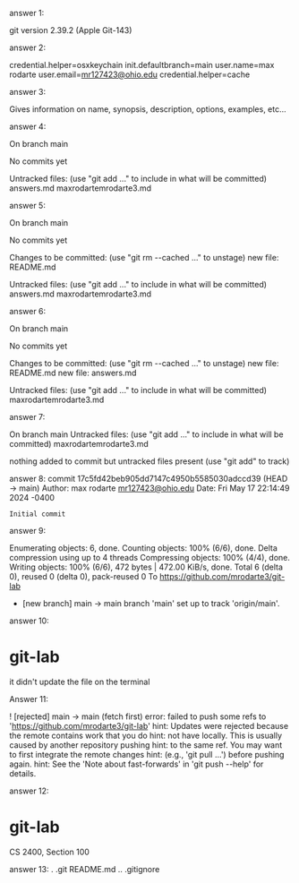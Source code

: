 answer 1:

git version 2.39.2 (Apple Git-143)

answer 2: 

credential.helper=osxkeychain
init.defaultbranch=main
user.name=max rodarte
user.email=mr127423@ohio.edu
credential.helper=cache

answer 3:

Gives information on name, synopsis, description, options, examples, etc... 

answer 4:

On branch main

No commits yet

Untracked files:
  (use "git add <file>..." to include in what will be committed)
	answers.md
	maxrodartemrodarte3.md


answer 5:

On branch main

No commits yet

Changes to be committed:
  (use "git rm --cached <file>..." to unstage)
	new file:   README.md

Untracked files:
  (use "git add <file>..." to include in what will be committed)
	answers.md
	maxrodartemrodarte3.md


answer 6:

On branch main

No commits yet

Changes to be committed:
  (use "git rm --cached <file>..." to unstage)
	new file:   README.md
	new file:   answers.md

Untracked files:
  (use "git add <file>..." to include in what will be committed)
	maxrodartemrodarte3.md


answer 7:

On branch main
Untracked files:
  (use "git add <file>..." to include in what will be committed)
	maxrodartemrodarte3.md

nothing added to commit but untracked files present (use "git add" to track)

answer 8: commit 17c5fd42beb905dd7147c4950b5585030adccd39 (HEAD -> main)
Author: max rodarte <mr127423@ohio.edu>
Date:   Fri May 17 22:14:49 2024 -0400

    Initial commit


answer 9:

Enumerating objects: 6, done.
Counting objects: 100% (6/6), done.
Delta compression using up to 4 threads
Compressing objects: 100% (4/4), done.
Writing objects: 100% (6/6), 472 bytes | 472.00 KiB/s, done.
Total 6 (delta 0), reused 0 (delta 0), pack-reused 0
To https://github.com/mrodarte3/git-lab
 * [new branch]      main -> main
branch 'main' set up to track 'origin/main'.

answer 10: 

# git-lab 

it didn't update the file on the terminal

Answer 11: 

! [rejected]        main -> main (fetch first)
error: failed to push some refs to 'https://github.com/mrodarte3/git-lab'
hint: Updates were rejected because the remote contains work that you do
hint: not have locally. This is usually caused by another repository pushing
hint: to the same ref. You may want to first integrate the remote changes
hint: (e.g., 'git pull ...') before pushing again.
hint: See the 'Note about fast-forwards' in 'git push --help' for details.

answer 12: 

# git-lab
CS 2400, Section 100

answer 13: .		.git		README.md
..		.gitignore


